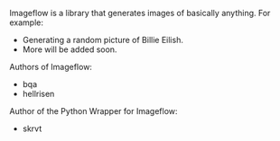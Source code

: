 Imageflow is a library that generates images of basically anything. For example:
- Generating a random picture of Billie Eilish.
- More will be added soon.

Authors of Imageflow:
- bqa
- hellrisen

Author of the Python Wrapper for Imageflow:
- skrvt
